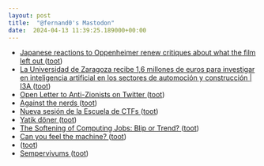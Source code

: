 ```yaml
---
layout: post
title:  "@fernand0's Mastodon"
date:  2024-04-13 11:39:25.189000+00:00
---
```

*  [Japanese reactions to Oppenheimer renew critiques about what the film left out ](https://www.vox.com/culture/24118314/oppenheimer-japan-premiere-christopher-nolan-hiroshima-nagasak) ([toot](https://mastodon.social/@fernand0/112263716220989645))
*  [La Universidad de Zaragoza recibe 1,6 millones de euros para investigar en inteligencia artificial en los sectores de automoción y construcción \|  I3A   ](https://i3a.unizar.es/es/noticias/la-universidad-de-zaragoza-recibe-16-millones-de-euros-para-investigar-en-inteligencia) ([toot](https://mastodon.social/@fernand0/112263456453379590))
*  [Open Letter to Anti-Zionists on Twitter ](https://scottaaronson.blog/?p=784) ([toot](https://mastodon.social/@fernand0/112263277427461846))
*  [Against the nerds ](https://scottlocklin.wordpress.com/2024/03/28/against-the-nerds) ([toot](https://mastodon.social/@fernand0/112262948295883772))
*  [Nueva sesión de la Escuela de CTFs ](http://www.unizar.es/actualidad/vernoticia_ng.php?id=8211) ([toot](https://mastodon.social/@fernand0/112261278933432658))
*  [Yatik döner ](https://avecesunafoto.wordpress.com/2024/04/12/yatik-doner) ([toot](https://mastodon.social/@fernand0/112261251753585434))
*  [The Softening of Computing Jobs: Blip or Trend? ](https://blog.computationalcomplexity.org/2024/03/the-softening-of-computing-jobs-blip-or.htm) ([toot](https://mastodon.social/@fernand0/112259483343306652))
*  [Can you feel the machine? ](https://blog.computationalcomplexity.org/2024/03/can-you-feel-machine.htm) ([toot](https://mastodon.social/@fernand0/112259191285727476))
*  [ ](https://mastodon.social/@jacksammy) ([toot](https://mastodon.social/@fernand0/112259044248591560))
*  [Sempervivums ](https://www.flickr.com/photos/fernand0/53624853483) ([toot](https://mastodon.social/@fernand0/112259007094509489))
